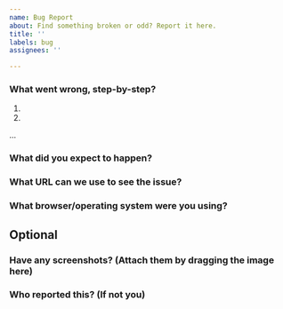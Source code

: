 ```yaml
---
name: Bug Report
about: Find something broken or odd? Report it here.
title: ''
labels: bug
assignees: ''

---
```


<!--
Before filing your bug report, please search existing issues to make sure a similar one doesn't already exist. If one does, please leave a comment or reaction in support of the issue rather than creating a new one.

To fill out the report, please fill out each section below. If a section isn't applicable, leave it blank or write n/a under it. Please do not delete any template sections.
-->

### What went wrong, step-by-step?
1.
2.
...

### What did you expect to happen?


### What URL can we use to see the issue?


### What browser/operating system were you using?


## Optional


### Have any screenshots? (Attach them by dragging the image here)


### Who reported this? (If not you)
